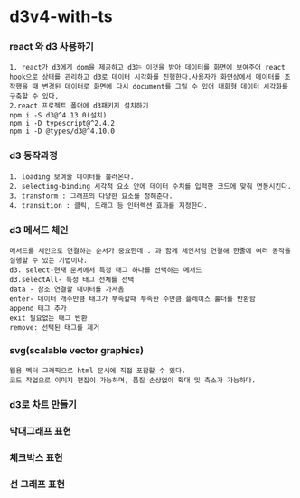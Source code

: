 # d3v4-with-ts

### react 와 d3 사용하기 

    
    1. react가 d3에게 dom을 제공하고 d3는 이것을 받아 데이터를 화면에 보여주어 react hook으로 상태를 관리하고 d3로 데이터 시각화를 진행한다.사용자가 화면상에서 데이터를 조작했을 때 변경된 데이터로 화면에 다시 document를 그릴 수 있어 대화형 데이터 시각화를 구축할 수 있다.
    2.react 프로젝트 폴더에 d3패키지 설치하기 
    npm i -S d3@^4.13.0(설치)
    npm i -D typescript@^2.4.2
    npm i -D @types/d3@^4.10.0
    

### d3 동작과정 


    1. loading 보여줄 데이터를 불러온다.
    2. selecting-binding 시각적 요소 안에 데이터 수치를 입력한 코드에 맞춰 연동시킨다.
    3. transform : 그래프의 다양한 요소를 정해준다.
    4. transition : 클릭, 드래그 등 인터렉션 효과를 지정한다.
    
    
### d3 메서드 체인 

    메서드를 체인으로 연결하는 순서가 중요한데 . 과 함께 체인처럼 연결해 한줄에 여러 동작을 실행할 수 있는 기법이다.
    d3. select-현재 문서에서 특정 태그 하나를 선택하는 메서드
    d3.selectAll- 특정 태그 전체를 선택
    data - 참조 연결할 데이터를 가져옴
    enter- 데이터 개수만큼 태그가 부족할때 부족한 수만큼 플레이스 홀더를 반환함
    append 태그 추가
    exit 필요없는 태그 반환 
    remove: 선택된 태그를 제거
    
    
    
### svg(scalable vector graphics) 
    
    
    웹용 벡터 그래픽으로 html 문서에 직접 포함할 수 있다.
    코드 작업으로 이미지 편집이 가능하며, 품질 손상없이 확대 및 축소가 가능하다.
    
    
  
### d3로 차트 만들기

### 막대그래프 표현 

### 체크박스 표현

### 선 그래프 표현
